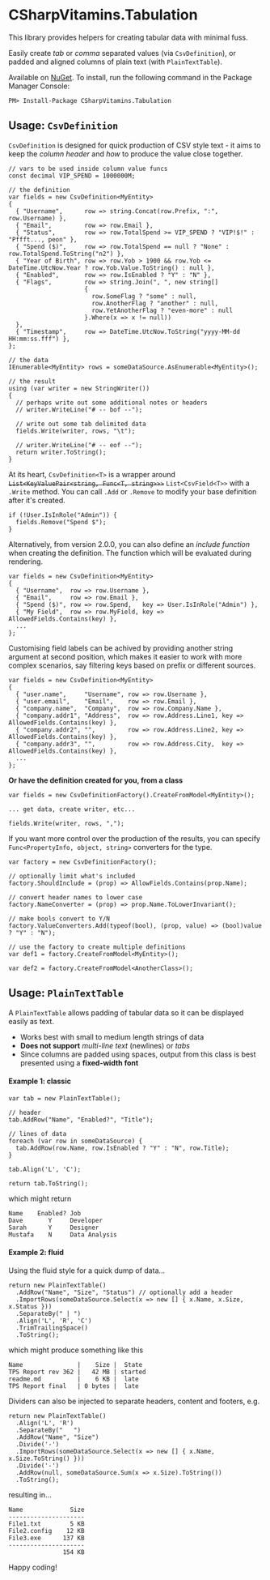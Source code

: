 # CSharpVitamins.Tabulation

This library provides helpers for creating tabular data with minimal fuss.

Easily create *tab* or *comma* separated values (via `CsvDefinition`), or padded and aligned columns of plain text (with `PlainTextTable`).

Available on [NuGet](https://www.nuget.org/packages/csharpvitamins.tabulation/). To install, run the following command in the Package Manager Console:

    PM> Install-Package CSharpVitamins.Tabulation



## Usage: `CsvDefinition`

`CsvDefinition` is designed for quick production of CSV style text - it aims to keep the *column header* and *how* to produce the value close together.

    // vars to be used inside column value funcs
    const decimal VIP_SPEND = 1000000M;

    // the definition
    var fields = new CsvDefinition<MyEntity>
    {
      { "Username",      row => string.Concat(row.Prefix, ":", row.Username) },
      { "Email",         row => row.Email },
      { "Status",        row => row.TotalSpend >= VIP_SPEND ? "VIP!$!" : "Pffft..., peon" },
      { "Spend ($)",     row => row.TotalSpend == null ? "None" : row.TotalSpend.ToString("n2") },
      { "Year of Birth", row => row.Yob > 1900 && row.Yob <= DateTime.UtcNow.Year ? row.Yob.Value.ToString() : null },
      { "Enabled",       row => row.IsEnabled ? "Y" : "N" },
      { "Flags",         row => string.Join(", ", new string[]
                         {
                           row.SomeFlag ? "some" : null,
                           row.AnotherFlag ? "another" : null,
                           row.YetAnotherFlag ? "even-more" : null
                         }.Where(x => x != null))
      },
      { "Timestamp",     row => DateTime.UtcNow.ToString("yyyy-MM-dd HH:mm:ss.fff") },
    };

    // the data
    IEnumerable<MyEntity> rows = someDataSource.AsEnumerable<MyEntity>();

    // the result
    using (var writer = new StringWriter())
    {
      // perhaps write out some additional notes or headers
      // writer.WriteLine("# -- bof --");

      // write out some tab delimited data
      fields.Write(writer, rows, "\t");

      // writer.WriteLine("# -- eof --");
      return writer.ToString();
    }

At its heart, `CsvDefinition<T>` is a wrapper around ~~`List<KeyValuePair<string, Func<T, string>>>`~~ `List<CsvField<T>>` with a `.Write` method. You can call `.Add` or `.Remove` to modify your base definition after it's created.

    if (!User.IsInRole("Admin")) {
      fields.Remove("Spend $");
    }

Alternatively, from  version 2.0.0, you can also define an _include function_ when creating the definition. The function which will be evaluated during rendering.

    var fields = new CsvDefinition<MyEntity>
    {
      { "Username",  row => row.Username },
      { "Email",     row => row.Email },
      { "Spend ($)", row => row.Spend,   key => User.IsInRole("Admin") },
      { "My Field",  row => row.MyField, key => AllowedFields.Contains(key) },
      ...
    };

Customising field labels can be achived by providing another string argument at second position, which makes it easier to work with more complex scenarios, say filtering keys based on prefix or different sources.

    var fields = new CsvDefinition<MyEntity>
    {
      { "user.name",     "Username", row => row.Username },
      { "user.email",    "Email",    row => row.Email },
      { "company.name",  "Company",  row => row.Company.Name },
      { "company.addr1", "Address",  row => row.Address.Line1, key => AllowedFields.Contains(key) },
      { "company.addr2", "",         row => row.Address.Line2, key => AllowedFields.Contains(key) },
      { "company.addr3", "",         row => row.Address.City,  key => AllowedFields.Contains(key) },
      ...
    };


**Or have the definition created for you, from a class**


    var fields = new CsvDefinitionFactory().CreateFromModel<MyEntity>();

    ... get data, create writer, etc...

    fields.Write(writer, rows, ",");

If you want more control over the production of the results, you can specify `Func<PropertyInfo, object, string>` converters for the type.

    var factory = new CsvDefinitionFactory();

    // optionally limit what's included
    factory.ShouldInclude = (prop) => AllowFields.Contains(prop.Name);

    // convert header names to lower case
    factory.NameConverter = (prop) => prop.Name.ToLowerInvariant();

    // make bools convert to Y/N
    factory.ValueConverters.Add(typeof(bool), (prop, value) => (bool)value ? "Y" : "N");

    // use the factory to create multiple definitions
    var def1 = factory.CreateFromModel<MyEntity>();

    var def2 = factory.CreateFromModel<AnotherClass>();



## Usage: `PlainTextTable`

A `PlainTextTable` allows padding of tabular data so it can be displayed easily as text.

 * Works best with small to medium length strings of data
 * __Does not support__ *multi-line text* (newlines) or *tabs*
 * Since columns are padded using spaces, output from this class is best presented using a **fixed-width font**


#### Example 1: classic

    var tab = new PlainTextTable();

    // header
    tab.AddRow("Name", "Enabled?", "Title");

    // lines of data
    foreach (var row in someDataSource) {
      tab.AddRow(row.Name, row.IsEnabled ? "Y" : "N", row.Title);
    }

    tab.Align('L', 'C');

    return tab.ToString();


which might return

    Name    Enabled? Job
    Dave       Y     Developer
    Sarah      Y     Designer
    Mustafa    N     Data Analysis


#### Example 2: fluid

Using the fluid style for a quick dump of data...

    return new PlainTextTable()
      .AddRow("Name", "Size", "Status") // optionally add a header
      .ImportRows(someDataSource.Select(x => new [] { x.Name, x.Size, x.Status }))
      .SeparateBy(" | ")
      .Align('L', 'R', 'C')
      .TrimTrailingSpace()
      .ToString();

which might produce something like this

    Name               |    Size |  State
    TPS Report rev 362 |   42 MB | started
    readme.md          |    6 KB |  late
    TPS Report final   | 0 bytes |  late


Dividers can also be injected to separate headers, content and footers, e.g.

    return new PlainTextTable()
      .Align('L', 'R')
      .SeparateBy("   ")
      .AddRow("Name", "Size")
      .Divide('-')
      .ImportRows(someDataSource.Select(x => new [] { x.Name, x.Size.ToString() }))
      .Divide('-')
      .AddRow(null, someDataSource.Sum(x => x.Size).ToString())
      .ToString();

resulting in...

    Name             Size
    ---------------------
    File1.txt        5 KB
    File2.config    12 KB
    File3.exe      137 KB
    ---------------------
                   154 KB


Happy coding!

